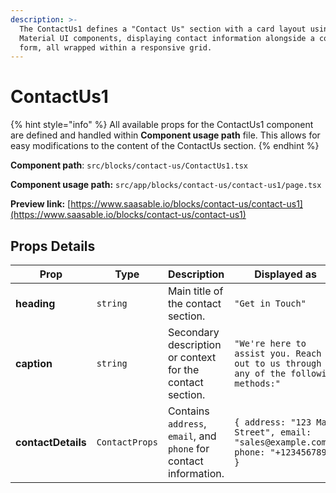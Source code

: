 ```yaml
---
description: >-
  The ContactUs1 defines a "Contact Us" section with a card layout using
  Material UI components, displaying contact information alongside a contact
  form, all wrapped within a responsive grid.
---
```


# ContactUs1

{% hint style="info" %}
All available props for the ContactUs1 component are defined and handled within **Component usage path** file. This allows for easy modifications to the content of the ContactUs section.
{% endhint %}

**Component path**: `src/blocks/contact-us/ContactUs1.tsx`

**Component usage path:**  `src/app/blocks/contact-us/contact-us1/page.tsx`

**Preview link:** [https://www.saasable.io/blocks/contact-us/contact-us1](https://www.saasable.io/blocks/contact-us/contact-us1)

## Props Details

| Prop               | Type           | Description                                                       | Displayed as                                                                        |
| ------------------ | -------------- | ----------------------------------------------------------------- | ----------------------------------------------------------------------------------- |
| **heading**        | `string`       | Main title of the contact section.                                | `"Get in Touch"`                                                                    |
| **caption**        | `string`       | Secondary description or context for the contact section.         | `"We're here to assist you. Reach out to us through any of the following methods:"` |
| **contactDetails** | `ContactProps` | Contains `address`, `email`, and `phone` for contact information. | `{ address: "123 Main Street", email: "sales@example.com", phone: "+1234567890" }`  |
